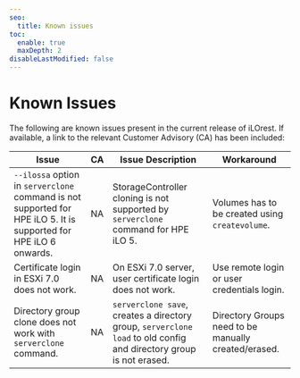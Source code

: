 ```yaml
---
seo:
  title: Known issues
toc:
  enable: true
  maxDepth: 2
disableLastModified: false
---
```


# Known Issues

The following are known issues present in the current release of iLOrest. If available, a link to the relevant Customer Advisory (CA) has been included:

<!-- FDZ: Removed two lines with HPE internal links to SIDs -->

| Issue | CA | Issue Description | Workaround |
|---|----|---|---|
| `--ilossa` option in `serverclone` command is not supported for HPE iLO 5. It is supported for HPE iLO 6 onwards. | NA | StorageController cloning is not supported by `serverclone` command for HPE iLO 5. | Volumes has to be created using `createvolume`. |
| Certificate login in ESXi 7.0 does not work. | NA | On ESXi 7.0 server, user certificate login does not work. | Use remote login or user credentials login. |
| Directory group clone does not work with `serverclone` command.| NA  | `serverclone save`, creates a directory group, `serverclone load` to old config and directory group is not erased. | Directory Groups need to be manually created/erased. |
